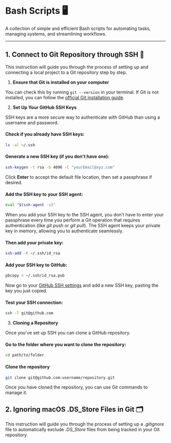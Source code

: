 # Bash Scripts 🖥️   

A collection of simple and efficient Bash scripts for automating tasks, managing systems, and streamlining workflows.

-------------------

## **1. Connect to Git Repository through SSH** 📂

This instruction will guide you through the process of setting up and connecting a local project to a Git repository step by step.
1. **Ensure that Git is installed on your computer**

You can check this by running `git --version` in your terminal. If Git is not installed, you can follow the [official Git installation guide](https://git-scm.com/book/en/v2/Getting-Started-Installing-Git).

2. **Set Up Your GitHub SSH Keys**

SSH keys are a more secure way to authenticate with GitHub than using a username and password.
#### Check if you already have SSH keys:
```bash
ls -al ~/.ssh
```
#### Generate a new SSH key (if you don't have one):
```bash
ssh-keygen -t rsa -b 4096 -C "yourEmail@xyz.com"
```
Click **Enter** to accept the default file location, then set a passphrase if desired.

#### Add the SSH key to your SSH agent:
```bash
eval "$(ssh-agent -s)"
```
When you add your SSH key to the SSH agent, you don’t have to enter your passphrase every time you perform a Git operation that requires authentication (like *git push* or *git pull*). The SSH agent keeps your private key in memory, allowing you to authenticate seamlessly.
#### Then add your private key:
```bash
ssh-add -K ~/.ssh/id_rsa
```
#### Add your SSH key to GitHub:
```bash
pbcopy < ~/.ssh/id_rsa.pub
```
Now go to your [GitHub SSH settings](https://github.com/settings/keys) and add a new SSH key, pasting the key you just copied.

#### Test your SSH connection:
```bash
ssh -T git@github.com
```
3. **Cloning a Repository**

Once you've set up SSH you can clone a GitHub repository. 
#### Go to the folder where you want to clone the repository:
```bash
cd path/to/folder
```
#### Clone the repository
```bash
git clone git@github.com:username/repository.git
```
Once you have cloned the repository, you can use Git commands to manage it.

## **2. Ignoring macOS .DS_Store Files in Git 🗂️**

This instruction will guide you through the process of setting up a *.gitignore* file to automatically exclude *.DS_Store* files from being tracked in your Git repository. 

